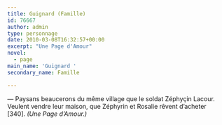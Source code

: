 ```yaml
---
title: Guignard (Famille)
id: 76667
author: admin
type: personnage
date: 2010-03-08T16:32:57+00:00
excerpt: "Une Page d'Amour"
novel:
  - page
main_name: 'Guignard '
secondary_name: Famille

---
```

— Paysans beaucerons du même village que le soldat Zéphyçin Lacour. Veulent vendre leur maison, que Zéphyrin et Rosalie rêvent d&rsquo;acheter [340]. _(Une Page d&rsquo;Amour.)_